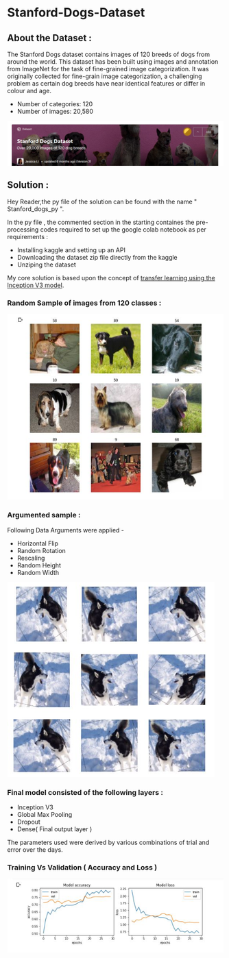 # Stanford-Dogs-Dataset
## About the Dataset :
The Stanford Dogs dataset contains images of 120 breeds of dogs from around the world. This dataset has been built using images and annotation from ImageNet for the task of fine-grained image categorization. It was originally collected for fine-grain image categorization, a challenging problem as certain dog breeds have near identical features or differ in colour and age.

- Number of categories: 120 
- Number of images: 20,580

![](Images/Kaggle.JPG)

## Solution :
Hey Reader,the py file of the solution can be found with the name " Stanford_dogs_py ".

In the py file , the commented section in the starting containes the pre-processing codes required to set up the google colab notebook as per requirements :
- Installing kaggle and setting up an API 
- Downloading the dataset zip file directly from the kaggle
- Unziping the dataset 

My core solution is based upon the concept of [transfer learning using the Inception V3 model](https://medium.com/analytics-vidhya/transfer-learning-using-inception-v3-for-image-classification-86700411251b).

### Random Sample of images from 120 classes :
![](Images/Dogs%20sample.JPG)

### Argumented sample : 
Following Data Arguments were applied -
- Horizontal Flip
- Random Rotation 
- Rescaling
- Random Height 
- Random Width 

![](Images/argumented%20sample.JPG)

### Final model consisted of the following layers :
- Inception V3
- Global Max Pooling 
- Dropout 
- Dense( Final output layer ) 

The parameters used were derived by various combinations of trial and error over the days. 

### Training Vs Validation ( Accuracy and Loss ) 
![](Images/graph.JPG)
